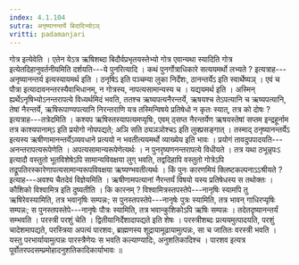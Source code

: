 ```yaml
---
index: 4.1.104
sutra: अनृष्यानन्तर्ये बिदादिभ्योऽञ्
vritti: padamanjari
---
```


 गोत्र इत्येवेति । एतेन येऽत्र ऋषिशब्दा बिदौर्वप्रभृतयस्तेभ्यो गोत्र एवान्यथा स्यादिति गोत्र इत्येतदिहानुवर्तनीयमिति दर्शयति---ये पुनरित्यादि । कथं पुनर्गोत्राधिकारे सत्ययमर्थो लभ्यते ? इत्यत्राह---अनृष्यानन्तर्य इत्यस्यायमर्थ इति । ठनृषिऽ इति पञ्चम्या लुका निर्देशः, ठानन्तर्येऽ इति स्वार्थेष्यञ् । एवं च पौत्रा इत्यादावनन्तरस्यैवाभिधानम्, न गोत्रस्य, नापत्यसामान्यस्य च । यद्ययमर्थ इति । अस्मिन् ह्यर्थेऽनृषिभ्योऽनन्तरापत्ये विध्यर्थमिदं भवति, ततश्च ऋष्यपत्यनैरन्तर्ये, ऋषयश्च तेऽपत्यानि च ऋष्यपत्यानि, तेषां नैरन्तर्ये, ऋषिरूपाण्यपत्यानि निरन्तराणि यत्र तस्मिन्विषये प्रतिषेधो न कृतः स्यात्, तत्र को दोषः ? इत्यत्राह---तत्रेदमिति । कश्यप ऋषिस्तस्यापत्यमप्यृषिः, एवम् ठ्सप्त नैरन्तर्येण ऋषयस्तेषां सप्तम इन्द्रहूर्नाम तत्र काश्यपानाम्ऽ इति प्रयोगो नोपपद्यते; अञि सति ठ्यञञोश्चऽ इति लुक्प्रसङ्गात् । तस्माद् ठनृष्यानन्तर्येऽ इत्यस्य ऋषीणामानन्तर्येऽव्यवधाने प्रत्ययो न भवतीत्ययमर्थो व्याख्येय इति भावः । प्रयोगं तावदुपपादयति---अनन्तरापत्यरूपेणेति । अपत्यसामान्यरूपेणेत्यर्थः । न पुनरृष्यणनन्तरापत्ये विधीयते । तत्र यथा ठभून्नृपःऽ इत्यादौ वस्तुतो भूतविशेषेऽपि सामान्यविवक्षया लुग् भवति, तद्वदिहापि वस्तुतो गोत्रेऽपि तद्रूपतिरस्कारेणापत्यसामान्यरूपविवक्षया ऋष्यण्भवतीत्यर्थः । किं पुनः कारणमियं क्लिष्टकल्पनाऽऽश्रीयते ? इत्याह---अवश्य चैतदेवं विज्ञेयमिति । ऋषीणामपत्यानां नैरन्तर्यं विषयो यस्य प्रतिषेधस्य स तथोक्तः । कौशिको विश्वामित्र इति दुष्यतीति । कि कारनम् ? विश्वामित्रस्तपस्तेपे---नानृषिः स्यामपि तु ऋषिरेवस्यामिति, तत्र भवानृषिः सम्पन्नः; स पुनस्तपस्तेपे---नानृषेः पुत्रः स्यामिति, तत्र भावन् गाधिरप्यृषिः सम्पन्नः; स पुनस्तपस्तेपे---नानृषेः पौत्रः स्यामिति, तत्र भवान्कुशिकोऽपि ऋषिः सम्पन्नः । तदेतदृष्यानन्तर्यं सम्भवति । परस्त्री परशुं चेति । द्वितीयानिर्देशादापद्यते इति शेषः । परस्त्रीशब्दः प्रत्ययमुत्पादयति, परशुं चादेशमापद्यते, परस्त्रिया अपत्यं पारशवः, ब्राह्मणस्य शूद्रायामूढायामुत्पन्नः, सा च जातितः वरस्त्री भवति । यस्तु परभार्यायामुत्पन्नः पारस्त्रैणेयः स भवति कल्याण्यादिः, अनुशतिकादिश्च । पारशव इत्यत्र पूर्वोतरपदसम्प्रमोहादनुशतिकादिकार्याभावः ॥